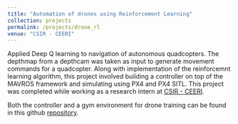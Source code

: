 ```yaml
---
title: "Automation of drones using Reinforcement Learning"
collection: projects
permalink: /projects/drone_rl
venue: "CSIR - CEERI"
---
```


Applied Deep Q learning to navigation of autonomous quadcopters. The depthmap from a depthcam was taken as input to generate movement commands for a quadcopter. Along with implementation of the reinforcemnt learning algorithm, this project involved building a controller on top of the MAVROS framework and simulating using PX4 and PX4 SITL. This project was completed while working as a research intern at [CSIR - CEERI](https://www.ceeri.res.in/).

Both the controller and a gym environment for drone training can be found in this github [repository](https://github.com/threewisemonkeys-as/drone_automation).
